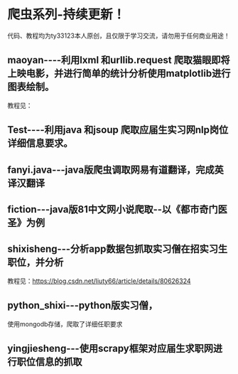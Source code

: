 爬虫系列-持续更新！  
==== 

代码、教程均为ty33123本人原创，且仅限于学习交流，请勿用于任何商业用途！


maoyan----利用lxml 和urllib.request 爬取猫眼即将上映电影，并进行简单的统计分析使用matplotlib进行图表绘制。
------------------------------
教程见：

Test----利用java 和jsoup 爬取应届生实习网nlp岗位详细信息要求。
------------------------------
fanyi.java---java版爬虫调取网易有道翻译，完成英译汉翻译
------------------------------

fiction---java版81中文网小说爬取--以《都市奇门医圣》为例
------------------------------

shixisheng---分析app数据包抓取实习僧在招实习生职位，并分析
-----------------------------
教程见：https://blog.csdn.net/liuty66/article/details/80626324

python_shixi---python版实习僧，
------------------------------
使用mongodb存储，爬取了详细任职要求

yingjiesheng---使用scrapy框架对应届生求职网进行职位信息的抓取
-----------------------------
